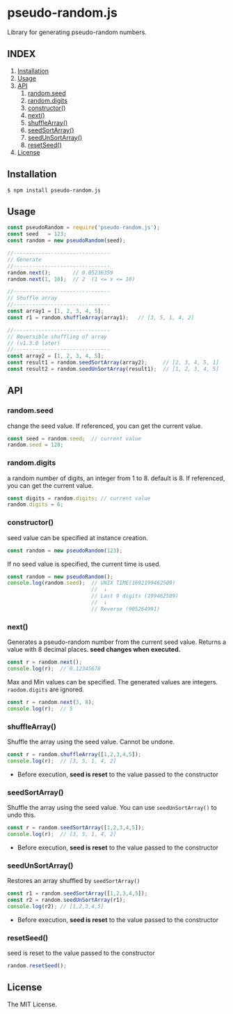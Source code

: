 # pseudo-random.js
Library for generating pseudo-random numbers.

## INDEX
1. [Installation](#installation)
1. [Usage](#usage)
1. [API](#api)
    1. [random.seed](#randomseed)
    1. [random.digits](#randomdigits)
    1. [constructor()](#constructor)
    1. [next()](#next)
    1. [shuffleArray()](#shufflearray)
    1. [seedSortArray()](#seedsortarray)
    1. [seedUnSortArray()](#seedunsortarray)
    1. [resetSeed()](#resetseed)
1. [License](#license)

## Installation
```
$ npm install pseudo-random.js
```

## Usage
```javascript
const pseudoRandom = require('pseudo-random.js');
const seed   = 123;
const random = new pseudoRandom(seed);

//-------------------------------
// Generate
//-------------------------------
random.next();       // 0.05236359
random.next(1, 10);  // 2  (1 <= x <= 10)

//-------------------------------
// Shuffle array
//-------------------------------
const array1 = [1, 2, 3, 4, 5];
const r1 = random.shuffleArray(array1);   // [3, 5, 1, 4, 2]

//-------------------------------
// Reversible shuffling of array
// (v1.3.0 later)
//-------------------------------
const array2 = [1, 2, 3, 4, 5];
const result1 = random.seedSortArray(array2);     // [2, 3, 4, 5, 1]
const result2 = random.seedUnSortArray(result1);  // [1, 2, 3, 4, 5]
```

## API
### random.seed
change the seed value. If referenced, you can get the current value.
```javascript
const seed = random.seed;  // current value
random.seed = 128;
```


### random.digits
a random number of digits, an integer from 1 to 8. default is 8. If referenced, you can get the current value.
```javascript
const digits = random.digits; // current value
random.digits = 6;
```

### constructor()
seed value can be specified at instance creation.
```javascript
const random = new pseudoRandom(123);
```

If no seed value is specified, the current time is used.
```javascript
const random = new pseudoRandom();
console.log(random.seed);  // UNIX TIME(1692199462509)
                           //  ↓
                           // Last 9 digits (199462509)
                           //  ↓
                           // Reverse (905264991)
```

### next()
Generates a pseudo-random number from the current seed value. Returns a value with 8 decimal places. **seed changes when executed.**
```javascript
const r = random.next();
console.log(r);  // 0.12345678
```

Max and Min values can be specified. The generated values are integers. `raodom.digits` are ignored.
```javascript
const r = random.next(3, 8);
console.log(r);  // 5
```

### shuffleArray()
Shuffle the array using the seed value. Cannot be undone.

```javascript
const r = random.shuffleArray([1,2,3,4,5]);
console.log(r);  // [3, 5, 1, 4, 2]
```

* Before execution, **seed is reset** to the value passed to the constructor


### seedSortArray()
Shuffle the array using the seed value. You can use `seedUnSortArray()` to undo this.

```javascript
const r = random.seedSortArray([1,2,3,4,5]);
console.log(r);  // [3, 5, 1, 4, 2]
```

* Before execution, **seed is reset** to the value passed to the constructor

### seedUnSortArray()
Restores an array shuffled by `seedSortArray()`

```javascript
const r1 = random.seedSortArray([1,2,3,4,5]);
const r2 = random.seedUnSortArray(r1);
console.log(r2); // [1,2,3,4,5]
```

* Before execution, **seed is reset** to the value passed to the constructor

### resetSeed()
seed is reset to the value passed to the constructor
```javascript
random.resetSeed();
```


## License
The MIT License.